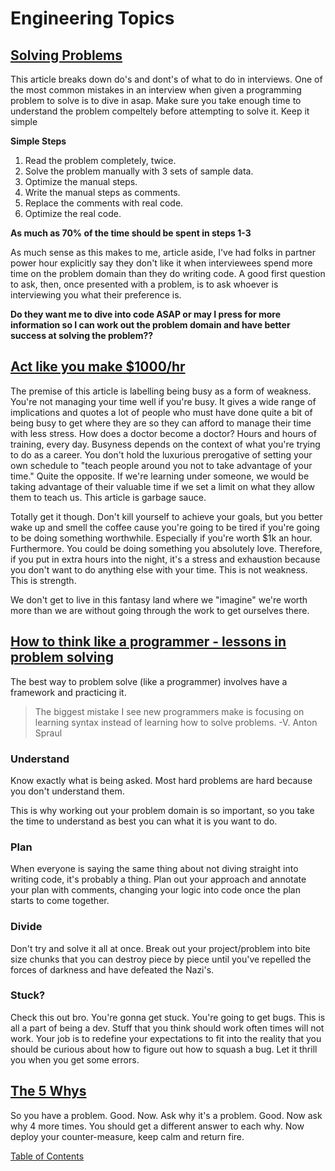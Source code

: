 # Engineering Topics

## [Solving Problems](https://simpleprogrammer.com/solving-problems-breaking-it-down/)

This article breaks down do's and dont's of what to do in interviews.
One of the most common mistakes in an interview when given a programming problem to solve is to dive in asap.
Make sure you take enough time to understand the problem compeltely before attempting to solve it.
Keep it simple

**Simple Steps**

1. Read the problem completely, twice.
1. Solve the problem manually with 3 sets of sample data.
1. Optimize the manual steps.
1. Write the manual steps as comments.
1. Replace the comments with real code.
1. Optimize the real code.

**As much as 70% of the time should be spent in steps 1-3**

As much sense as this makes to me, article aside, I've had folks in partner power hour explicitly say they don't like it when interviewees spend more time on the problem domain than they do writing code. A good first question to ask, then, once presented with a problem, is to ask whoever is interviewing you what their preference is.

**Do they want me to dive into code ASAP or may I press for more information so I can work out the problem domain and have better success at solving the problem??**

## [Act like you make \$1000/hr](https://medium.com/swlh/pretend-your-time-is-worth-1-000-hour-and-youll-become-100x-more-productive-f04628bb3e6d)

The premise of this article is labelling being busy as a form of weakness. You're not managing your time well if you're busy.
It gives a wide range of implications and quotes a lot of people who must have done quite a bit of being busy to get where they are so they can afford to manage their time with less stress.
How does a doctor become a doctor? Hours and hours of training, every day.
Busyness depends on the context of what you're trying to do as a career. You don't hold the luxurious prerogative of setting your own schedule to "teach people around you not to take advantage of your time." Quite the opposite. If we're learning under someone, we would be taking advantage of their valuable time if we set a limit on what they allow them to teach us.
This article is garbage sauce.

Totally get it though. Don't kill yourself to achieve your goals, but you better wake up and smell the coffee cause you're going to be tired if you're going to be doing something worthwhile. Especially if you're worth \$1k an hour.
Furthermore. You could be doing something you absolutely love. Therefore, if you put in extra hours into the night, it's a stress and exhaustion because you don't want to do anything else with your time.
This is not weakness. This is strength.

We don't get to live in this fantasy land where we "imagine" we're worth more than we are without going through the work to get ourselves there.

## [How to think like a programmer - lessons in problem solving](https://www.freecodecamp.org/news/how-to-think-like-a-programmer-lessons-in-problem-solving-d1d8bf1de7d2/)

The best way to problem solve (like a programmer) involves have a framework and practicing it.

> The biggest mistake I see new programmers make is focusing on learning syntax instead of learning how to solve problems.
> -V. Anton Spraul

### Understand

Know exactly what is being asked. Most hard problems are hard because you don't understand them.

This is why working out your problem domain is so important, so you take the time to understand as best you can what it is you want to do.

### Plan

When everyone is saying the same thing about not diving straight into writing code, it's probably a thing. Plan out your approach and annotate your plan with comments, changing your logic into code once the plan starts to come together.

### Divide

Don't try and solve it all at once. Break out your project/problem into bite size chunks that you can destroy piece by piece until you've repelled the forces of darkness and have defeated the Nazi's.

### Stuck?

Check this out bro. You're gonna get stuck. You're going to get bugs. This is all a part of being a dev.
Stuff that you think should work often times will not work.
Your job is to redefine your expectations to fit into the reality that you should be curious about how to figure out how to squash a bug. Let it thrill you when you get some errors.

## [The 5 Whys](https://www.mindtools.com/pages/article/newTMC_5W.htm)

So you have a problem. Good. Now. Ask why it's a problem. Good. Now ask why 4 more times. You should get a different answer to each why. Now deploy your counter-measure, keep calm and return fire.

[Table of Contents](../README.md)
